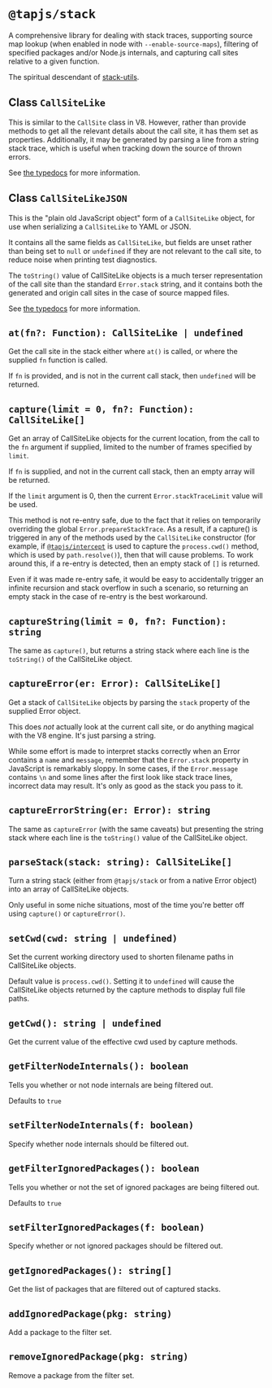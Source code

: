 # `@tapjs/stack`

A comprehensive library for dealing with stack traces, supporting
source map lookup (when enabled in node with `--enable-source-maps`),
filtering of specified packages and/or Node.js internals, and
capturing call sites relative to a given function.

The spiritual descendant of
[stack-utils](https://github.com/tapjs/stack-utils).

## Class `CallSiteLike`

This is similar to the `CallSite` class in V8. However, rather
than provide methods to get all the relevant details about the
call site, it has them set as properties. Additionally, it may be
generated by parsing a line from a string stack trace, which is
useful when tracking down the source of thrown errors.

See
[the typedocs](https://tapjs.github.io/tapjs/classes/_tapjs_stack.call_site_like.CallSiteLike.html) for more information.

## Class `CallSiteLikeJSON`

This is the "plain old JavaScript object" form of a
`CallSiteLike` object, for use when serializing a `CallSiteLike`
to YAML or JSON.

It contains all the same fields as `CallSiteLike`, but fields are
unset rather than being set to `null` or `undefined` if they are
not relevant to the call site, to reduce noise when printing test
diagnostics.

The `toString()` value of CallSiteLike objects is a much terser
representation of the call site than the standard `Error.stack`
string, and it contains both the generated and origin call sites
in the case of source mapped files.

See [the
typedocs](https://tapjs.github.io/tapjs/interfaces/_tapjs_stack.call_site_like.CallSiteLikeJSON.html)
for more information.

## `at(fn?: Function): CallSiteLike | undefined`

Get the call site in the stack either where `at()` is called, or
where the supplied `fn` function is called.

If `fn` is provided, and is not in the current call stack, then
`undefined` will be returned.

## `capture(limit = 0, fn?: Function): CallSiteLike[]`

Get an array of CallSiteLike objects for the current location,
from the call to the `fn` argument if supplied, limited to the
number of frames specified by `limit`.

If `fn` is supplied, and not in the current call stack, then an
empty array will be returned.

If the `limit` argument is 0, then the current
`Error.stackTraceLimit` value will be used.

This method is not re-entry safe, due to the fact that it relies
on temporarily overriding the global `Error.prepareStackTrace`.
As a result, if a capture() is triggered in any of the methods
used by the `CallSiteLike` constructor (for example, if
[`@tapjs/intercept`](https://tapjs.github.io/tapjs/modules/_tapjs_intercept.html)
is used to capture the `process.cwd()` method, which is used by
`path.resolve()`), then that will cause problems. To work around
this, if a re-entry is detected, then an empty stack of `[]` is
returned.

Even if it was made re-entry safe, it would be easy to accidentally
trigger an infinite recursion and stack overflow in such a scenario, so
returning an empty stack in the case of re-entry is the best workaround.

## `captureString(limit = 0, fn?: Function): string`

The same as `capture()`, but returns a string stack where each
line is the `toString()` of the CallSiteLike object.

## `captureError(er: Error): CallSiteLike[]`

Get a stack of `CallSiteLike` objects by parsing the `stack`
property of the supplied Error object.

This does _not_ actually look at the current call site, or do
anything magical with the V8 engine. It's just parsing a string.

While some effort is made to interpret stacks correctly when an
Error contains a `name` and `message`, remember that the
`Error.stack` property in JavaScript is remarkably sloppy. In
some cases, if the `Error.message` contains `\n` and some lines
after the first look like stack trace lines, incorrect data may
result. It's only as good as the stack you pass to it.

## `captureErrorString(er: Error): string`

The same as `captureError` (with the same caveats) but presenting
the string stack where each line is the `toString()` value of the
CallSiteLike object.

## `parseStack(stack: string): CallSiteLike[]`

Turn a string stack (either from `@tapjs/stack` or from a native
Error object) into an array of CallSiteLike objects.

Only useful in some niche situations, most of the time you're
better off using `capture()` or `captureError()`.

## `setCwd(cwd: string | undefined)`

Set the current working directory used to shorten filename paths
in CallSiteLike objects.

Default value is `process.cwd()`. Setting it to `undefined` will
cause the CallSiteLike objects returned by the capture methods to
display full file paths.

## `getCwd(): string | undefined`

Get the current value of the effective cwd used by capture
methods.

## `getFilterNodeInternals(): boolean`

Tells you whether or not node internals are being filtered out.

Defaults to `true`

## `setFilterNodeInternals(f: boolean)`

Specify whether node internals should be filtered out.

## `getFilterIgnoredPackages(): boolean`

Tells you whether or not the set of ignored packages are being
filtered out.

Defaults to `true`

## `setFilterIgnoredPackages(f: boolean)`

Specify whether or not ignored packages should be filtered out.

## `getIgnoredPackages(): string[]`

Get the list of packages that are filtered out of captured stacks.

## `addIgnoredPackage(pkg: string)`

Add a package to the filter set.

## `removeIgnoredPackage(pkg: string)`

Remove a package from the filter set.
